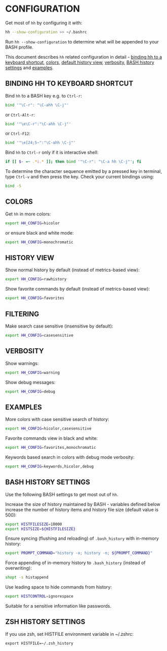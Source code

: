 CONFIGURATION
=============
Get most of `hh` by configuring it with:
```bash
hh --show-configuration >> ~/.bashrc
```
Run `hh --show-configuration` to determine what will be appended to your BASH profile.

This document describes `hh` related configuration in detail -
[binding hh to a keyboard shortcut](#binding-hh-to-keyboard-shortcut),
[colors](#colors),
[default history view](#history-view),
[verbosity](#verbosity),
[BASH history settings](#bash-history-settings)
and [examples](#examples).



BINDING HH TO KEYBOARD SHORTCUT
-------------------------------
Bind `hh` to a BASH key e.g. to `Ctrl-r`:
```bash
bind '"\C-r": "\C-ahh \C-j"'
```
or `Ctrl-Alt-r`:
```bash
bind '"\e\C-r":"\C-ahh \C-j"'
```
or `Ctrl-F12`:
```bash
bind '"\e[24;5~":"\C-ahh \C-j"'
```
Bind `hh` to `Ctrl-r` only if it is interactive shell:
```bash
if [[ $- =~ .*i.* ]]; then bind '"\C-r": "\C-a hh \C-j"'; fi
```

To determine the character sequence emitted by a pressed key in terminal,
type `Ctrl-v` and then press the key. Check your current bindings using:
```bash
bind -S
```

COLORS
------
Get `hh` in more colors:
```bash
export HH_CONFIG=hicolor
```
or ensure black and white mode:
```bash
export HH_CONFIG=monochromatic
```

HISTORY VIEW
------------
Show normal history by default (instead of metrics-based view):
```bash
export HH_CONFIG=rawhistory
```
Show favorite commands by default (instead of metrics-based view):
```bash
export HH_CONFIG=favorites
```

FILTERING
---------
Make search case sensitive (insensitive by default):
```bash
export HH_CONFIG=casesensitive
```

VERBOSITY
-------
Show warnings:
```bash
export HH_CONFIG=warning
```
Show debug messages:
```bash
export HH_CONFIG=debug
```

EXAMPLES
--------
More colors with case sensitive search of history:
```bash
export HH_CONFIG=hicolor,casesensitive
```
Favorite commands view in black and white:
```bash
export HH_CONFIG=favorites,monochromatic
```
Keywords based search in colors with debug mode verbosity:
```bash
export HH_CONFIG=keywords,hicolor,debug
```


BASH HISTORY SETTINGS
---------------------
Use the following BASH settings to get most out of `hh`.

Increase the size of history maintained by BASH - variables defined below increase the
number of history items and history file size (default value is 500):
```bash
export HISTFILESIZE=10000
export HISTSIZE=${HISTFILESIZE}
```
Ensure syncing (flushing and reloading) of `.bash_history` with in-memory
  history:
```bash
export PROMPT_COMMAND="history -a; history -n; ${PROMPT_COMMAND}"
```

Force appending of in-memory history to `.bash_history`
  (instead of overwriting):
```bash
shopt -s histappend
```

Use leading space to hide commands from history:
```bash
export HISTCONTROL=ignorespace
```
Suitable for a sensitive information like passwords.

ZSH HISTORY SETTINGS
--------------------
If you use zsh, set HISTFILE environment variable in ~/.zshrc:

```
export HISTFILE=~/.zsh_history
```
